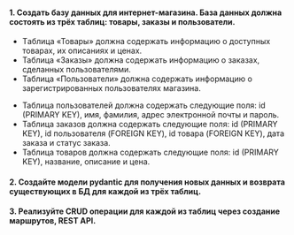 #### 1. Создать базу данных для интернет-магазина. База данных должна состоять из трёх таблиц: товары, заказы и пользователи.
- Tаблица «Товары» должна содержать информацию о доступных товарах, их описаниях и ценах.
- Таблица «Заказы» должна содержать информацию о заказах, сделанных пользователями.
- Таблица «Пользователи» должна содержать информацию о зарегистрированных пользователях магазина.
* Таблица пользователей должна содержать следующие поля: id (PRIMARY KEY), имя, фамилия, адрес электронной почты и пароль.
* Таблица заказов должна содержать следующие поля: id (PRIMARY KEY), id пользователя (FOREIGN KEY), id товара (FOREIGN KEY), дата заказа и статус заказа.
* Таблица товаров должна содержать следующие поля: id (PRIMARY KEY), название, описание и цена.

#### 2. Создайте модели pydantic для получения новых данных и возврата существующих в БД для каждой из трёх таблиц.
#### 3. Реализуйте CRUD операции для каждой из таблиц через создание маршрутов, REST API.